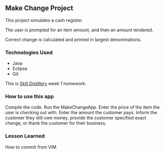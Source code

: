 ## Make Change Project
This project simulates a cash register.

The user is prompted for an item amount, and then an amount tendered.

Correct change is calculated and printed in largest denominations.

### Technologies Used
* Java
* Eclipse
* Git

This is [Skill Distillery](https://skilldistillery.com) week 1 homework.


### How to use this app

Compile the code. 
Run the MakeChangeApp.
Enter the price of the item the user is checking out with.
Enter the amount the customer pays.
Inform the customer they still owe money, provide the customer specified exact change, or thank the customer for their business.

### Lesson Learned
How to commit from VIM